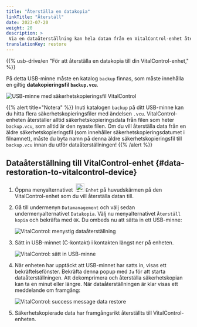 ```yaml
---
title: "Återställa en datakopia"
linkTitle: "Återställ"
date: 2023-07-20
weight: 20
description: >
 Via en dataåterställning kan hela datan från en VitalControl-enhet återställas på en annan enhet med hjälp av en säkerhetskopieringsfil.
translationKey: restore
---
```

{{% usb-drive/en "För att återställa en datakopia till din VitalControl-enhet," %}}

På detta USB-minne måste en katalog `backup` finnas, som måste innehålla en giltig **datakopieringsfil `backup.vcu`**.

![USB-minne med säkerhetskopieringsfil VitalControl](../images/backup-file.png "USB-minne med säkerhetskopieringsfil")

{{% alert title="Notera" %}}
Inuti katalogen `backup` på ditt USB-minne kan du hitta flera säkerhetskopieringsfiler med ändelsen `.vcu`. VitalControl-enheten återställer alltid säkerhetskopieringsdata från filen som heter `backup.vcu`, som alltid är den nyaste filen. Om du vill återställa data från en äldre säkerhetskopieringsfil (som innehåller säkerhetskopieringsdatumet i filnamnet), måste du byta namn på denna äldre säkerhetskopieringsfil till `backup.vcu` innan du utför dataåterställningen!
{{% /alert %}}

## Dataåterställning till VitalControl-enhet {#data-restoration-to-vitalcontrol-device}

1. Öppna menyalternativet &nbsp;<img src="/icons/device.svg" width="23" align="bottom" alt="Enhet" /> `Enhet` på huvudskärmen på den VitalControl-enhet som du vill återställa datan till.

2. Gå till undermenyn `Datamanagement` och välj sedan undermenyalternativet `Datakopia`. Välj nu menyalternativet `Återställ kopia` och bekräfta med `OK`. Du ombeds nu att sätta in ett USB-minne:

   ![VitalControl: menystig dataåterställning](../images/restore.png "Återställa från säkerhetskopieringsfil")

3. Sätt in USB-minnet (C-kontakt) i kontakten längst ner på enheten.

   ![VitalControl: sätt in USB-minne](/images/firmware/update/plug-in-dual-usb-stick.svg "Sätt in USB-minne")

4. När enheten har upptäckt att USB-minnet har satts in, visas ett bekräftelsefönster. Bekräfta denna popup med `Ja` för att starta dataåterställningen. Att dekomprimera och återställa säkerhetskopian kan ta en minut eller längre. När dataåterställningen är klar visas ett meddelande om framgång:


   ![VitalControl: success message data restore](../images/restore-done.png "Success message data restore")

5. Säkerhetskopierade data har framgångsrikt återställts till VitalControl-enheten.
